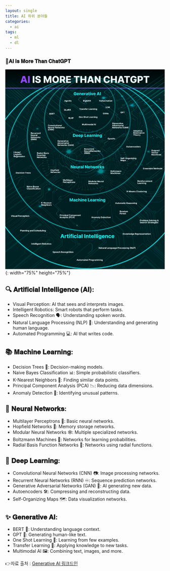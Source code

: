 ```yaml
---
layout: single
title: AI 하위 분야들
categories:
  - ai
tags:
  - ml
  - dl
---
```

### 🚀𝐀𝐈 𝐢𝐬 𝐌𝐨𝐫𝐞 𝐓𝐡𝐚𝐧 𝐂𝐡𝐚𝐭𝐆𝐏𝐓

![ai_venn_diagram](/images/ai_is_more_than_chatgpt.jpg){: width="75%" height="75%"}

## 🔍 𝐀𝐫𝐭𝐢𝐟𝐢𝐜𝐢𝐚𝐥 𝐈𝐧𝐭𝐞𝐥𝐥𝐢𝐠𝐞𝐧𝐜𝐞 (𝐀𝐈):

* Visual Perception: AI that sees and interprets images.
* Intelligent Robotics: Smart robots that perform tasks.
* Speech Recognition 🗣️: Understanding spoken words.
* Natural Language Processing (NLP) 💬: Understanding and generating human language.
* Automated Programming 💻: AI that writes code.

## 📚 𝐌𝐚𝐜𝐡𝐢𝐧𝐞 𝐋𝐞𝐚𝐫𝐧𝐢𝐧𝐠:

* Decision Trees 🌳: Decision-making models.
* Naive Bayes Classification 📊: Simple probabilistic classifiers.
* K-Nearest Neighbors 👫: Finding similar data points.
* Principal Component Analysis (PCA) 📉: Reducing data dimensions.
* Anomaly Detection 🚨: Identifying unusual patterns.

## 🧠 𝐍𝐞𝐮𝐫𝐚𝐥 𝐍𝐞𝐭𝐰𝐨𝐫𝐤𝐬:

* Multilayer Perceptrons 🔗: Basic neural networks.
* Hopfield Networks 🔄: Memory storage networks.
* Modular Neural Networks 🕸️: Multiple specialized networks.
* Boltzmann Machines 🧩: Networks for learning probabilities.
* Radial Basis Function Networks 🎯: Networks using radial functions.

## 🤖 𝐃𝐞𝐞𝐩 𝐋𝐞𝐚𝐫𝐧𝐢𝐧𝐠:

* Convolutional Neural Networks (CNN) 📷: Image processing networks.
* Recurrent Neural Networks (RNN) ♾️: Sequence prediction networks.
* Generative Adversarial Networks (GAN) 🎨: AI generating new data.
* Autoencoders 🛠️: Compressing and reconstructing data.
* Self-Organizing Maps 🗺️: Data visualization networks.

## ✨ 𝐆𝐞𝐧𝐞𝐫𝐚𝐭𝐢𝐯𝐞 𝐀𝐈:

* BERT 📝: Understanding language context.
* GPT 🧠: Generating human-like text.
* One Shot Learning 📸: Learning from few examples.
* Transfer Learning 🔄: Applying knowledge to new tasks.
* Multimodal AI 🖼️: Combining text, images, and more.
  
👉자료 출처 : [Generative AI 링크드인](https://www.linkedin.com/feed/update/urn:li:activity:7211050495447089153/)
